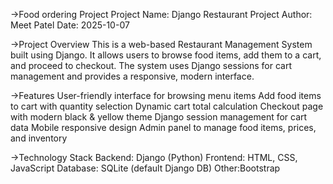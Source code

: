 ->Food ordering Project
Project Name: Django Restaurant Project
Author: Meet Patel
Date: 2025-10-07

->Project Overview
This is a web-based Restaurant Management System built using Django. It allows users to browse food items, add them to a cart, and proceed to checkout. The system uses Django sessions for cart management and provides a responsive, modern interface.

->Features
User-friendly interface for browsing menu items
Add food items to cart with quantity selection
Dynamic cart total calculation
Checkout page with modern black & yellow theme
Django session management for cart data
Mobile responsive design
Admin panel to manage food items, prices, and inventory

->Technology Stack
Backend: Django (Python)
Frontend: HTML, CSS, JavaScript
Database: SQLite (default Django DB)
Other:Bootstrap
